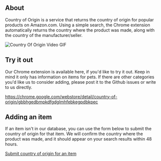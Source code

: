 ## About

Country of Origin is a service that returns the country of origin for popular products on Amazon.com. Using a simple search, the Chrome extension automatically returns the country where the product was made, along with the country of the manufacturer/seller.

![Country Of Origin Video GIF](https://user-images.githubusercontent.com/22303396/126881181-9e920912-7d9d-44fe-94d3-078c37049099.gif)


## Try it out 

Our Chrome extension is available here, if you'd like to try it out. Keep in mind it only has information on items for pets. If there are other categories you'd like us to consider adding, please post it to the Github issues or write to us directly. 

https://chrome.google.com/webstore/detail/country-of-origin/gbbhgedbmpkdfgdglmhfebkegpdbkpec 



## Adding an item

If an item isn't in our database, you can use the form below to submit the country of origin for that item. We will confirm the country where the product was made, and it should appear on your search results within 48 hours. 

[Submit country of origin for an item](https://docs.google.com/forms/d/e/1FAIpQLSeamWoOED7IE4mlJBx9MYEgXLUU_mha1H7x3Mevg7Ds-5FCAA/viewform)

